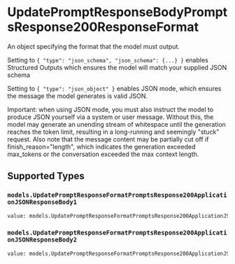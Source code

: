 # UpdatePromptResponseBodyPromptsResponse200ResponseFormat

An object specifying the format that the model must output. 

 Setting to `{ "type": "json_schema", "json_schema": {...} }` enables Structured Outputs which ensures the model will match your supplied JSON schema 

 Setting to `{ "type": "json_object" }` enables JSON mode, which ensures the message the model generates is valid JSON.

Important: when using JSON mode, you must also instruct the model to produce JSON yourself via a system or user message. Without this, the model may generate an unending stream of whitespace until the generation reaches the token limit, resulting in a long-running and seemingly "stuck" request. Also note that the message content may be partially cut off if finish_reason="length", which indicates the generation exceeded max_tokens or the conversation exceeded the max context length.


## Supported Types

### `models.UpdatePromptResponseFormatPromptsResponse200ApplicationJSONResponseBody1`

```python
value: models.UpdatePromptResponseFormatPromptsResponse200ApplicationJSONResponseBody1 = /* values here */
```

### `models.UpdatePromptResponseFormatPromptsResponse200ApplicationJSONResponseBody2`

```python
value: models.UpdatePromptResponseFormatPromptsResponse200ApplicationJSONResponseBody2 = /* values here */
```

